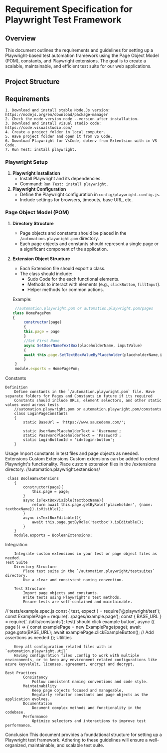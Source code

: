 # Requirement Specification for Playwright Test Framework
## Overview
This document outlines the requirements and guidelines for setting up a Playwright-based test automation framework using the Page Object Model (POM), constants, and Playwright extensions. The goal is to create a scalable, maintainable, and efficient test suite for our web applications.
## Project Structure
## Requirements
    1. Download and install stable Node.Js version: https://nodejs.org/en/download/package-manager
    2. Check the node version node --version after installation.
    3. Download and install visual studio code: https://code.visualstudio.com/
    4. Create a project folder in local computer.
    5. Have project folder and open it from VS Code. 
    6. Download Playwright for VsCode, dotenv from Extentsion with in VS Code.
    7. Run Test: install playwright.

### Playwright Setup
1. **Playwright Installation**
   - Install Playwright and its dependencies.
   - Command: `Run Test: install playwright.`
2. **Playwright Configuration**
   - Define the Playwright configuration in `config/playwright.config.js`.
   - Include settings for browsers, timeouts, base URL, etc.
### Page Object Model (POM)
1. **Directory Structure**
   - Page objects and constants should be placed in the `/automation.playwright.pom` directory.
   - Each page objects and constants should represent a single page or a significant component of   the application.
2. **Extension Object Structure**
   - Each Extension file should export a class.
   - The class should include:
     - Sudo Code for the each functional elements.
     - Methods to interact with elements (e.g., `clickButton`, `fillInput`).
     - Helper methods for common actions.
     
    Example:
   ```javascript
    //automation.playwright.pom or automation.playwright.pom/pages
   class HomePagePom
   {
        constructor(page)
        {
        this.page = page
        }
        //Set First Name
        async SetUserNameTextBox(placeholderName, inputValue)
        {
        await this.page.SetTextBoxValueByPlaceholder(placeholderName,inputValue);
        }
    }
    module.exports = HomePagePom;
Constants
    
    Definition
        Define constants in the `/automation.playwright.pom` file. Have separate folders for Pages and Constants in future if its required 
        Constants should include URLs, element selectors, and other static values used across tests
        //automation.playwright.pom or automation.playwright.pom/constants
        class LoginPageConstants
        {
            static BaseUrl = 'https://www.saucedemo.com/';
    
            static UserNamePlaceholderText = 'Username';
            static PasswordPlaceholderText = 'Password';
            static LoginButtonId = 'id=login-button';
        }
 Usage
        Import constants in test files and page objects as needed.
   Extensions
    Custom Extensions
        Custom extensions can be added to extend Playwright's functionality.
        Place custom extension files in the /extensions directory.
        //automation.playwright.extensions/
   
     class BooleanExtensions
        {
            constructor(page){
                this.page = page;
            }
            async isTextBoxVisible(textboxName){
                return await this.page.getByRole('placeholder', {name: textboxName}).isVisible();
            }
            async isTextBoxEditable(){
                await this.page.getByRole('textbox').isEditable();
            }
        }
        module.exports = BooleanExtensions;
 Integration
        
        Integrate custom extensions in your test or page object files as needed.
    Test Suite 
        Directory Structure
            Place test suite in the `/automation.playwright/testsuites` directory.
            Use a clear and consistent naming convention.
            
        Test Structure
            Import page objects and constants.
            Write tests using Playwright's test methods.
            Ensure tests are self-contained and maintainable.
// tests/example.spec.js
                const { test, expect } = require('@playwright/test');
                const ExamplePage = require('../pages/example.page');
                const { BASE_URL } = require('../utils/constants');
                test('should click example button', async ({ page }) => {
                const examplePage = new ExamplePage(page);
                await page.goto(BASE_URL);
                await examplePage.clickExampleButton();
                // Add assertions as needed
                });
Utilities
        
        Keep all configuration related files with in `automation.playwright.util`
        Having configuration files .config to work with multiple environments, or to keep any environment related configurations like azure keyvalult, licenses, agreement, encrypt and decrypt. 

    Best Practices
            Consistency
                Follow consistent naming conventions and code style.
            Maintainability
                Keep page objects focused and manageable.
                Regularly refactor constants and page objects as the application evolves.
            Documentation
                Document complex methods and functionality in the codebase.
            Performance
                Optimize selectors and interactions to improve test performance.
 Conclusion
        This document provides a foundational structure for setting up a Playwright test framework. Adhering to these guidelines will ensure a well-organized, maintainable, and scalable test suite.